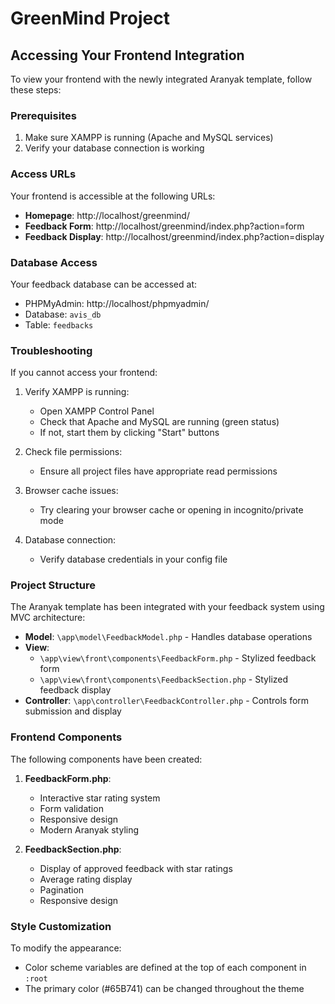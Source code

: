 # GreenMind Project

## Accessing Your Frontend Integration

To view your frontend with the newly integrated Aranyak template, follow these steps:

### Prerequisites
1. Make sure XAMPP is running (Apache and MySQL services)
2. Verify your database connection is working

### Access URLs

Your frontend is accessible at the following URLs:

- **Homepage**: http://localhost/greenmind/
- **Feedback Form**: http://localhost/greenmind/index.php?action=form
- **Feedback Display**: http://localhost/greenmind/index.php?action=display

### Database Access

Your feedback database can be accessed at:
- PHPMyAdmin: http://localhost/phpmyadmin/
- Database: `avis_db`
- Table: `feedbacks`

### Troubleshooting

If you cannot access your frontend:

1. Verify XAMPP is running:
   - Open XAMPP Control Panel
   - Check that Apache and MySQL are running (green status)
   - If not, start them by clicking "Start" buttons

2. Check file permissions:
   - Ensure all project files have appropriate read permissions

3. Browser cache issues:
   - Try clearing your browser cache or opening in incognito/private mode

4. Database connection:
   - Verify database credentials in your config file

### Project Structure

The Aranyak template has been integrated with your feedback system using MVC architecture:

- **Model**: `\app\model\FeedbackModel.php` - Handles database operations
- **View**: 
  - `\app\view\front\components\FeedbackForm.php` - Stylized feedback form
  - `\app\view\front\components\FeedbackSection.php` - Stylized feedback display
- **Controller**: `\app\controller\FeedbackController.php` - Controls form submission and display

### Frontend Components

The following components have been created:

1. **FeedbackForm.php**: 
   - Interactive star rating system
   - Form validation
   - Responsive design
   - Modern Aranyak styling

2. **FeedbackSection.php**:
   - Display of approved feedback with star ratings
   - Average rating display
   - Pagination
   - Responsive design

### Style Customization

To modify the appearance:
- Color scheme variables are defined at the top of each component in `:root`
- The primary color (#65B741) can be changed throughout the theme

